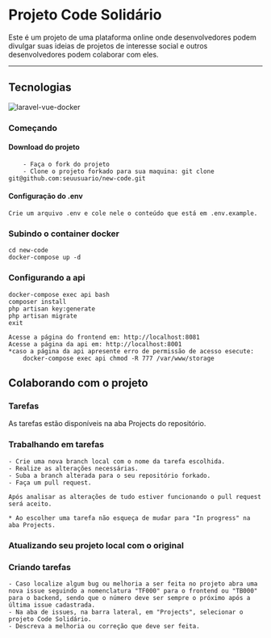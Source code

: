 # Projeto Code Solidário

<p>Este é um projeto de uma plataforma online onde desenvolvedores podem divulgar suas ideias de projetos de interesse social e outros desenvolvedores podem colaborar com eles.</p>

---

<h2>Tecnologias </h2>
    
![laravel-vue-docker](https://user-images.githubusercontent.com/32945891/80235462-21181500-8630-11ea-874c-331b519698b4.png)

### Começando

#### Download do projeto

```
    - Faça o fork do projeto
    - Clone o projeto forkado para sua maquina: git clone git@github.com:seuusuario/new-code.git

```

#### Configuração do .env

    Crie um arquivo .env e cole nele o conteúdo que está em .env.example.

### Subindo o container docker

    cd new-code
    docker-compose up -d

### Configurando a api

    docker-compose exec api bash
    composer install
    php artisan key:generate
    php artisan migrate
    exit

    Acesse a página do frontend em: http://localhost:8081
    Acesse a página da api em: http://localhost:8001
    *caso a página da api apresente erro de permissão de acesso esecute:
        docker-compose exec api chmod -R 777 /var/www/storage

## Colaborando com o projeto

### Tarefas

As tarefas estão disponíveis na aba Projects do repositório.

### Trabalhando em tarefas

    - Crie uma nova branch local com o nome da tarefa escolhida.
    - Realize as alterações necessárias.
    - Suba a branch alterada para o seu repositório forkado.
    - Faça um pull request.

    Após analisar as alterações de tudo estiver funcionando o pull request será aceito.

    * Ao escolher uma tarefa não esqueça de mudar para "In progress" na aba Projects.

### Atualizando seu projeto local com o original

### Criando tarefas

    - Caso localize algum bug ou melhoria a ser feita no projeto abra uma nova issue seguindo a nomenclatura "TF000" para o frontend ou "TB000" para o backend, sendo que o número deve ser sempre o próximo após a última issue cadastrada.
    - Na aba de issues, na barra lateral, em "Projects", selecionar o projeto Code Solidário.
    - Descreva a melhoria ou correção que deve ser feita.
